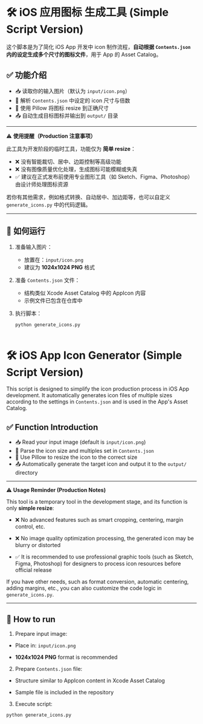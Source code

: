# 🛠️ iOS 应用图标 生成工具 (Simple Script Version)

这个脚本是为了简化 iOS App 开发中 icon 制作流程，**自动根据 `Contents.json` 内的设定生成多个尺寸的图标文件**，用于 App 的 Asset Catalog。

## ✅ 功能介绍

- 📥 读取你的输入图片（默认为 `input/icon.png`）
- 📄 解析 `Contents.json` 中设定的 icon 尺寸与倍数
- 🔧 使用 Pillow 将图标 resize 到正确尺寸
- 📤 自动生成目标图标并输出到 `output/` 目录

---

⚠️ **使用提醒（Production 注意事项）**

此工具为开发阶段的临时工具，功能仅为 **简单 resize**：

- ❌ 没有智能裁切、居中、边距控制等高级功能  
- ❌ 没有图像质量优化处理，生成图标可能模糊或失真  
- ✅ 建议在正式发布前使用专业图形工具（如 Sketch、Figma、Photoshop）由设计师处理图标资源

若你有其他需求，例如格式转换、自动居中、加边距等，也可以自定义 `generate_icons.py` 中的代码逻辑。

---

## 🚀 如何运行

1. 准备输入图片：

   - 放置在：`input/icon.png`  
   - 建议为 **1024x1024 PNG** 格式

2. 准备 `Contents.json` 文件：

   - 结构类似 Xcode Asset Catalog 中的 AppIcon 内容
   - 示例文件已包含在仓库中

3. 执行脚本：

   ```bash
   python generate_icons.py



# 🛠️ iOS App Icon Generator (Simple Script Version)

This script is designed to simplify the icon production process in iOS App development. It automatically generates icon files of multiple sizes according to the settings in `Contents.json` and is used in the App's Asset Catalog.

## ✅ Function Introduction

- 📥 Read your input image (default is `input/icon.png`)
- 📄 Parse the icon size and multiples set in `Contents.json`
- 🔧 Use Pillow to resize the icon to the correct size
- 📤 Automatically generate the target icon and output it to the `output/` directory

---

⚠️ **Usage Reminder (Production Notes)**

This tool is a temporary tool in the development stage, and its function is only **simple resize**:

- ❌ No advanced features such as smart cropping, centering, margin control, etc.

- ❌ No image quality optimization processing, the generated icon may be blurry or distorted

- ✅ It is recommended to use professional graphic tools (such as Sketch, Figma, Photoshop) for designers to process icon resources before official release

If you have other needs, such as format conversion, automatic centering, adding margins, etc., you can also customize the code logic in `generate_icons.py`.

---

## 🚀 How to run

1. Prepare input image:

- Place in: `input/icon.png`

- **1024x1024 PNG** format is recommended

2. Prepare `Contents.json` file:

- Structure similar to AppIcon content in Xcode Asset Catalog

- Sample file is included in the repository

3. Execute script:

```bash
python generate_icons.py
